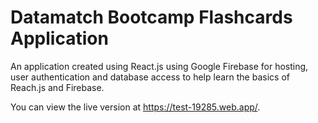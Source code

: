# Datamatch Bootcamp Flashcards Application

An application created using React.js using Google Firebase for hosting, user authentication and database access to help learn the basics of Reach.js and Firebase.

You can view the live version at https://test-19285.web.app/.
